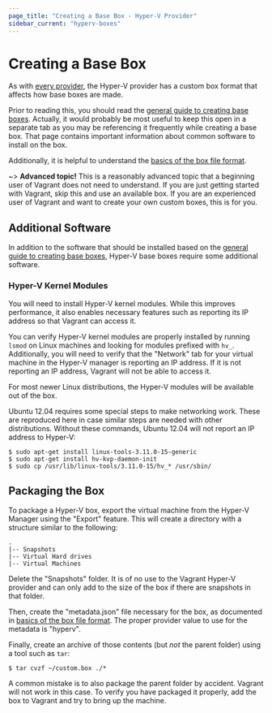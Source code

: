 ```yaml
---
page_title: "Creating a Base Box - Hyper-V Provider"
sidebar_current: "hyperv-boxes"
---
```


# Creating a Base Box

As with [every provider](/docs/providers/basic_usage.html), the Hyper-V
provider has a custom box format that affects how base boxes are made.

Prior to reading this, you should read the
[general guide to creating base boxes](/docs/boxes/base.html). Actually,
it would probably be most useful to keep this open in a separate tab
as you may be referencing it frequently while creating a base box. That
page contains important information about common software to install
on the box.

Additionally, it is helpful to understand the
[basics of the box file format](/docs/boxes/format.html).

~> **Advanced topic!** This is a reasonably advanced topic that a beginning user
of Vagrant does not need to understand. If you are just getting started with
Vagrant, skip this and use an available box. If you are an experienced user of
Vagrant and want to create your own custom boxes, this is for you.

## Additional Software

In addition to the software that should be installed based on the
[general guide to creating base boxes](/docs/boxes/base.html),
Hyper-V base boxes require some additional software.

### Hyper-V Kernel Modules

You will need to install Hyper-V kernel modules. While this improves performance,
it also enables necessary features such as reporting its IP address so that
Vagrant can access it.

You can verify Hyper-V kernel modules are properly installed by
running `lsmod` on Linux machines and looking for modules prefixed with
`hv_`. Additionally, you will need to verify that the "Network" tab for your
virtual machine in the Hyper-V manager is reporting an IP address. If it
is not reporting an IP address, Vagrant will not be able to access it.

For most newer Linux distributions, the Hyper-V modules will be available
out of the box.

Ubuntu 12.04 requires some special steps to make networking work. These
are reproduced here in case similar steps are needed with other distributions.
Without these commands, Ubuntu 12.04 will not report an IP address to
Hyper-V:

```
$ sudo apt-get install linux-tools-3.11.0-15-generic
$ sudo apt-get install hv-kvp-daemon-init
$ sudo cp /usr/lib/linux-tools/3.11.0-15/hv_* /usr/sbin/
```

## Packaging the Box

To package a Hyper-V box, export the virtual machine from the
Hyper-V Manager using the "Export" feature. This will create a directory
with a structure similar to the following:

```
.
|-- Snapshots
|-- Virtual Hard drives
|-- Virtual Machines
```

Delete the "Snapshots" folder. It is of no use to the Vagrant Hyper-V
provider and can only add to the size of the box if there are snapshots
in that folder.

Then, create the "metadata.json" file necessary for the box, as documented
in [basics of the box file format](/docs/boxes/format.html). The proper
provider value to use for the metadata is "hyperv".

Finally, create an archive of those contents (but _not_ the parent folder)
using a tool such as `tar`:

```
$ tar cvzf ~/custom.box ./*
```

A common mistake is to also package the parent folder by accident. Vagrant
will not work in this case. To verify you have packaged it properly, add the
box to Vagrant and try to bring up the machine.
